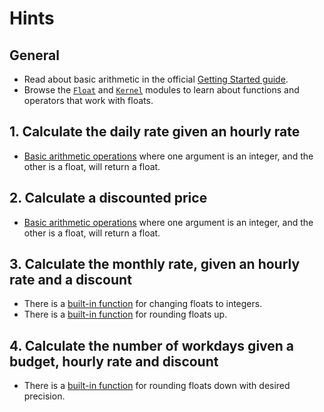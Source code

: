 # Hints

## General

- Read about basic arithmetic in the official [Getting Started guide][getting-started-basic-arithmetic].
- Browse the [`Float`][float-functions] and [`Kernel`][kernel-arithmetic-operators] modules to learn about functions and operators that work with floats.

## 1. Calculate the daily rate given an hourly rate

- [Basic arithmetic operations][kernel-arithmetic-operators] where one argument is an integer, and the other is a float, will return a float.

## 2. Calculate a discounted price

- [Basic arithmetic operations][kernel-arithmetic-operators] where one argument is an integer, and the other is a float, will return a float.

## 3. Calculate the monthly rate, given an hourly rate and a discount

- There is a [built-in function][kernel-trunc] for changing floats to integers.
- There is a [built-in function][float-ceil] for rounding floats up.

## 4. Calculate the number of workdays given a budget, hourly rate and discount

- There is a [built-in function][float-floor] for rounding floats down with desired precision.

[getting-started-basic-arithmetic]: https://elixir-lang.org/getting-started/basic-types.html#basic-arithmetic
[kernel-arithmetic-operators]: https://hexdocs.pm/elixir/Kernel.html#*/2
[kernel-trunc]: https://hexdocs.pm/elixir/Kernel.html#trunc/1
[float-functions]: https://hexdocs.pm/elixir/Float.html#functions
[float-ceil]: https://hexdocs.pm/elixir/Float.html#ceil/2
[float-floor]: https://hexdocs.pm/elixir/Float.html#floor/2